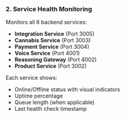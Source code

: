 ### 2. Service Health Monitoring

Monitors all 6 backend services:

- **Integration Service** (Port 3005)
- **Cannabis Service** (Port 3003)
- **Payment Service** (Port 3004)
- **Voice Service** (Port 4001)
- **Reasoning Gateway** (Port 4002)
- **Product Service** (Port 3002)

Each service shows:

- Online/Offline status with visual indicators
- Uptime percentage
- Queue length (when applicable)
- Last health check timestamp
